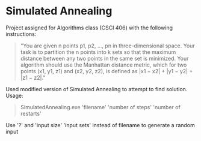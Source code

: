 # Simulated Annealing
Project assigned for Algorithms class (CSCI 406) with the following instructions:
>"You are given n points p1, p2, ..., pn in three-dimensional space. Your task is to partition the n points into k sets so that the maximum distance between any two points in the same set is minimized. Your algorithm should use the Manhattan distance metric, which for two points (x1, y1, z1) and (x2, y2, z2), is defined as |x1 − x2| + |y1 − y2| + |z1 − z2|."

Used modified version of Simulated Annealing to attempt to find solution.
Usage:
> SimulatedAnnealing.exe 'filename' 'number of steps' 'number of restarts'

Use '?' and 'input size' 'input sets'  instead of filename to generate a random input